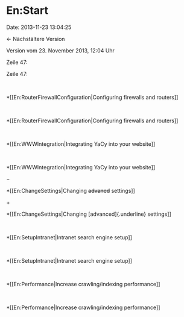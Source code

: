 En:Start
========

Date: 2013-11-23 13:04:25

← Nächstältere Version

Version vom 23. November 2013, 12:04 Uhr

Zeile 47:

Zeile 47:

 

<div>

\*\[\[En:RouterFirewallConfiguration\|Configuring firewalls and
routers\]\]

</div>

 

<div>

\*\[\[En:RouterFirewallConfiguration\|Configuring firewalls and
routers\]\]

</div>

 

<div>

\*\[\[En:WWWIntegration\|Integrating YaCy into your website\]\]

</div>

 

<div>

\*\[\[En:WWWIntegration\|Integrating YaCy into your website\]\]

</div>

−

<div>

\*\[\[En:ChangeSettings\|Changing ~~advaned~~ settings\]\]

</div>

\+

<div>

\*\[\[En:ChangeSettings\|Changing [advanced]{.underline} settings\]\]

</div>

 

<div>

\*\[\[En:SetupIntranet\|Intranet search engine setup\]\]

</div>

 

<div>

\*\[\[En:SetupIntranet\|Intranet search engine setup\]\]

</div>

 

<div>

\*\[\[En:Performance\|Increase crawling/indexing performance\]\]

</div>

 

<div>

\*\[\[En:Performance\|Increase crawling/indexing performance\]\]

</div>
